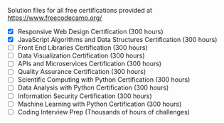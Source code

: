 Solution files for all free certifications provided at https://www.freecodecamp.org/

- [x] Responsive Web Design Certification (300 hours)
- [x] JavaScript Algorithms and Data Structures Certification (300 hours)
- [ ] Front End Libraries Certification (300 hours)
- [ ] Data Visualization Certification (300 hours)
- [ ] APIs and Microservices Certification (300 hours)
- [ ] Quality Assurance Certification (300 hours)
- [ ] Scientific Computing with Python Certification (300 hours)
- [ ] Data Analysis with Python Certification (300 hours)
- [ ] Information Security Certification (300 hours)
- [ ] Machine Learning with Python Certification (300 hours)
- [ ] Coding Interview Prep (Thousands of hours of challenges)
